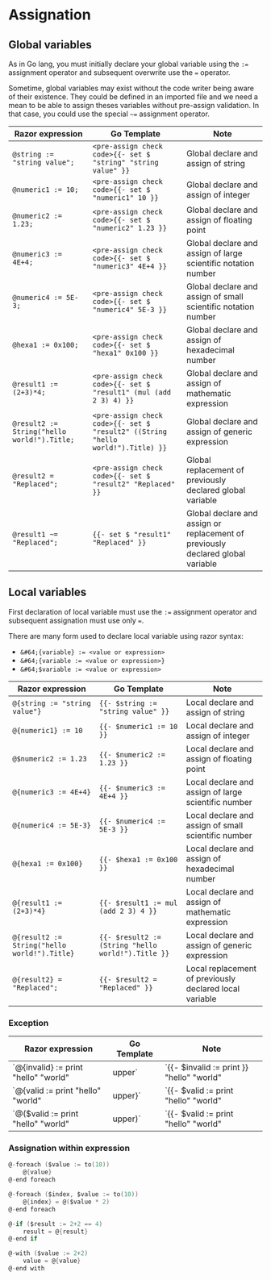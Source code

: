 
# Assignation

## Global variables

As in Go lang, you must initially declare your global variable using the `:=` assignment operator and subsequent overwrite use the `=` operator.

Sometime, global variables may exist without the code writer being aware of their existence. They could be defined in an imported file and we
need a mean to be able to assign theses variables without pre-assign validation. In that case, you could use the special `~=` assignment operator.

| Razor expression                            | Go Template                                                                     | Note
| ----------------                            | -----------                                                                     | ----
| `@string := "string value";`                | `<pre-assign check code>{{- set $ "string" "string value" }}`                   | Global declare and assign of string
| `@numeric1 := 10;`                          | `<pre-assign check code>{{- set $ "numeric1" 10 }}`                             | Global declare and assign of integer
| `@numeric2 := 1.23;`                        | `<pre-assign check code>{{- set $ "numeric2" 1.23 }}`                           | Global declare and assign of floating point
| `@numeric3 := 4E+4;`                        | `<pre-assign check code>{{- set $ "numeric3" 4E+4 }}`                           | Global declare and assign of large scientific notation number
| `@numeric4 := 5E-3;`                        | `<pre-assign check code>{{- set $ "numeric4" 5E-3 }}`                           | Global declare and assign of small scientific notation number
| `@hexa1 := 0x100;`                          | `<pre-assign check code>{{- set $ "hexa1" 0x100 }}`                             | Global declare and assign of hexadecimal number
| `@result1 := (2+3)*4;`                      | `<pre-assign check code>{{- set $ "result1" (mul (add 2 3) 4) }}`               | Global declare and assign of mathematic expression
| `@result2 := String("hello world!").Title;` | `<pre-assign check code>{{- set $ "result2" ((String "hello world!").Title) }}` | Global declare and assign of generic expression
| `@result2 = "Replaced";`                    | `<pre-assign check code>{{- set $ "result2" "Replaced" }}`                      | Global replacement of previously declared global variable
| `@result1 ~= "Replaced";`                   | `{{- set $ "result1" "Replaced" }}`                                             | Global declare and assign or replacement of previously declared global variable

## Local variables

First declaration of local variable must use the `:=` assignment operator and subsequent assignation must use only `=`.

There are many form used to declare local variable using razor syntax:

- `&#64;{variable} := <value or expression>`
- `&#64;{variable := <value or expression>}`
- `&#64;$variable := <value or expression>`

| Razor expression                             | Go Template                                        | Note
| ----------------                             | -----------                                        | ----
| `@{string := "string value"}`                | `{{- $string := "string value" }}`                 | Local declare and assign of string
| `@{numeric1} := 10`                          | `{{- $numeric1 := 10 }}`                           | Local declare and assign of integer
| `@$numeric2 := 1.23`                         | `{{- $numeric2 := 1.23 }}`                         | Local declare and assign of floating point
| `@{numeric3 := 4E+4}`                        | `{{- $numeric3 := 4E+4 }}`                         | Local declare and assign of large scientific number
| `@{numeric4 := 5E-3}`                        | `{{- $numeric4 := 5E-3 }}`                         | Local declare and assign of small scientific number
| `@{hexa1 := 0x100}`                          | `{{- $hexa1 := 0x100 }}`                           | Local declare and assign of hexadecimal number
| `@{result1 := (2+3)*4}`                      | `{{- $result1 := mul (add 2 3) 4 }}`               | Local declare and assign of mathematic expression
| `@{result2 := String("hello world!").Title}` | `{{- $result2 := (String "hello world!").Title }}` | Local declare and assign of generic expression
| `@{result2} = "Replaced";`                   | `{{- $result2 = "Replaced" }}`                     | Local replacement of previously declared local variable

### Exception

| Razor expression                                | Go Template                                        | Note
| ----------------                                | -----------                                        | ----
| `@{invalid} := print "hello" "world" | upper`   | `{{- $invalid := print }} "hello" "world" | upper` | Using a mixup of go template expression and razor expression could lead to undesired result
| `@{valid := print "hello" "world" | upper}`     | `{{- $valid := print "hello" "world" | upper }}`   | Enclosing the whole assignation statement within {} ensures that the whole expression is assigned
| `@($valid := print "hello" "world" | upper)`    | `{{- $valid := print "hello" "world" | upper }}`   | Using that syntax give the exact same result

### Assignation within expression

```go
@-foreach ($value := to(10))
    @{value}
@-end foreach
```

```go
@-foreach ($index, $value := to(10))
    @{index} = @($value * 2)
@-end foreach
```

```go
@-if ($result := 2+2 == 4)
    result = @{result}
@-end if
```

```go
@-with ($value := 2+2)
    value = @{value}
@-end with
```
